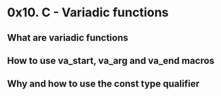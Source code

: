 # 0x10. C - Variadic functions
## What are variadic functions
## How to use va_start, va_arg and va_end macros
## Why and how to use the const type qualifier
